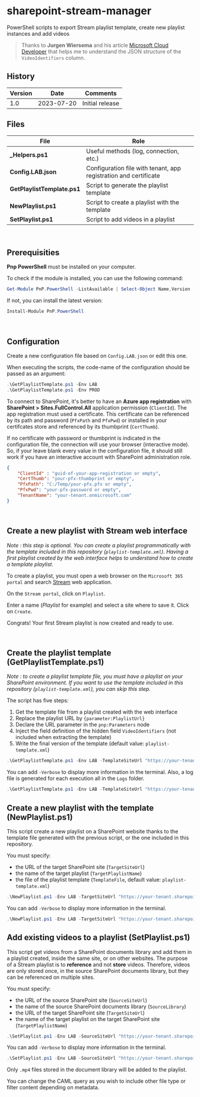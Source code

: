 # sharepoint-stream-manager

PowerShell scripts to export Stream playlist template, create new playlist instances and add videos

> Thanks to **Jurgen Wiersema** and his article [Microsoft Cloud Developer](http://www.msclouddeveloper.com/find-create-and-fill-a-video-playlist-in-sharepoint-online-with-powershell/) that helps me to understand the JSON structure of the `VideoIdentifiers` column.

## History

| Version | Date | Comments |
| - | - | - |
| 1.0 | 2023-07-20 | Initial release


## Files
| File | Role |
| - | - |
| **_Helpers.ps1** | Useful methods (log, connection, etc.) |
| **Config.LAB.json** | Configuration file with tenant, app registration and certificate |
| **GetPlaylistTemplate.ps1** | Script to generate the playlist template |
| **NewPlaylist.ps1** | Script to create a playlist with the template |
| **SetPlaylist.ps1** | Script to add videos in a playlist |

$~$

## Prerequisities

**Pnp PowerShell** must be installed on your computer.

To check if the module is installed, you can use the following command:

~~~powershell
Get-Module PnP.PowerShell -ListAvailable | Select-Object Name,Version | Sort-Object Version -Descending 
~~~
If not, you can install the latest version:

~~~powershell
Install-Module PnP.PowerShell 
~~~

$~$

## Configuration

Create a new configuration file based on `Config.LAB.json` or edit this one.

When executing the scripts, the code-name of the configuration should be passed as an argument:

~~~powershell
.\GetPlaylistTemplate.ps1 -Env LAB
.\GetPlaylistTemplate.ps1 -Env PROD
~~~

To connect to SharePoint, it's better to have an **Azure app registration** with **SharePoint > Sites.FullControl.All** application permission (`ClientId`). The app registration must used a certificate. This certificate can be referenced by its path and password (`PfxPath` and `PfxPwd`) or installed in your certifcates store and referenced by its thumbprint (`CertThumb`).

If no certificate with password or thumbprint is indicated in the configuration file, the connection will use your browser (interactive mode). So, if your leave blank every value in the configuration file, it should still work if you have an interactive account with SharePoint administration role.

~~~json
{
    "ClientId" : "guid-of-your-app-registration or empty",
    "CertThumb": "your-pfx-thumbprint or empty",
    "PfxPath": "C:/Temp/your-pfx.pfx or empty",
    "PfxPwd": "your-pfx-password or empty",
    "TenantName": "your-tenant.onmicrosoft.com"
}
~~~
$~$

## Create a new playlist with Stream web interface

*Note : this step is optional. You can create a playlist programmatically with the template included in this repository (`playlist-template.xml`). Having a first playlist created by the web interface helps to understand how to create a template playlist.*

To create a playlist, you must open a web browser on the `Microsoft 365 portal` and search [Stream](https://www.microsoft365.com/launch/stream?auth=2) web application.

On the `Stream portal`, click on `Playlist`.

Enter a name (*Playlist* for example) and select a site where to save it. Click on `Create`.

Congrats! Your first Stream playlist is now created and ready to use.

$~$

## Create the playlist template (GetPlaylistTemplate.ps1)

*Note : to create a playlist template file, you must have a playlist on your SharePoint environment. If you want to use the template included in this repository (`playlist-template.xml`), you can skip this step.*

The script has five steps:
1. Get the template file from a playlist created with the web interface
2. Replace the playlist URL by `{parameter:PlaylistUrl}`
3. Declare the URL parameter in the `pnp:Parameters` node
4. Inject the field definition of the hidden field `VideoIdentifiers` (not included when extracting the template)
5. Write the final version of the template (default value: `playlist-template.xml`)

~~~powershell
.\GetPlaylistTemplate.ps1 -Env LAB -TemplateSiteUrl "https://your-tenant.sharepoint.com/sites/your-site" -TemplatePlaylistName "My Playlist"
~~~

You can add `-Verbose` to display more information in the terminal. Also, a log file is generated for each execution all in the `Logs` folder.

~~~powershell
.\GetPlaylistTemplate.ps1 -Env LAB -TemplateSiteUrl "https://your-tenant.sharepoint.com/sites/your-site" -TemplatePlaylistName "My Playlist" -TemplateFile "my-playlist.xml" -Verbose
~~~

## Create a new playlist with the template (NewPlaylist.ps1)

This script create a new playlist on a SharePoint website thanks to the template file generated with the previous script, or the one included in this repository.

You must specify:
- the URL of the target SharePoint site (`TargetSiteUrl`)
- the name of the target playlist (`TargetPlaylistName`)
- the file of the playlist template (`TemplateFile`, default value: `playlist-template.xml`)

~~~powershell
.\NewPlaylist.ps1 -Env LAB -TargetSiteUrl "https://your-tenant.sharepoint.com/sites/your-site" -TargetPlaylistName "Training"
~~~

You can add `-Verbose` to display more information in the terminal.

~~~powershell
.\NewPlaylist.ps1 -Env LAB -TargetSiteUrl "https://your-tenant.sharepoint.com/sites/your-site" -TargetPlaylistName "Training" -TemplateFile "playlist-template.xml" -Verbose
~~~


## Add existing videos to a playlist (SetPlaylist.ps1)

This script get videos from a SharePoint documents library and add them in a playlist created, inside the same site, or on other websites. The purpose of a Stream playlist is to **reference** and not **store** videos. Therefore, videos are only stored once, in the source SharePoint documents library, but they can be referenced on multiple sites.

You must specify:
- the URL of the source SharePoint site (`SourceSiteUrl`)
- the name of the source SharePoint documents library (`SourceLibrary`)
- the URL of the target SharePoint site (`TargetSiteUrl`)
- the name of the target playlist on the target SharePoint site (`TargetPlaylistName`)

~~~powershell
.\SetPlaylist.ps1 -Env LAB -SourceSiteUrl "https://your-tenant.sharepoint.com/sites/your-site" -SourceLibrary "Documents" -TargetSiteUrl "https://your-tenant.sharepoint.com/sites/your-training-site" -TargetPlaylistName "Training"
~~~

You can add `-Verbose` to display more information in the terminal.

~~~powershell
.\SetPlaylist.ps1 -Env LAB -SourceSiteUrl "https://your-tenant.sharepoint.com/sites/your-site" -SourceLibrary "Documents" -TargetSiteUrl "https://your-tenant.sharepoint.com/sites/your-training-site" -TargetPlaylistName "Training" -Verbose
~~~

Only `.mp4` files stored in the document library will be added to the playlist.

You can change the CAML query as you wish to include other file type or filter content depending on metadata.


